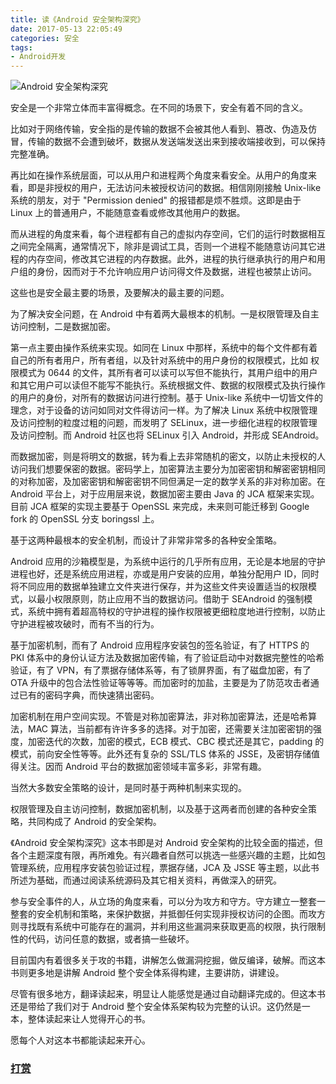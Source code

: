```yaml
---
title: 读《Android 安全架构深究》
date: 2017-05-13 22:05:49
categories: 安全
tags:
- Android开发
---
```


<!--more-->

![Android 安全架构深究](https://www.wolfcstech.com/images/56a79bd9Nda5a0bdf.jpg)

安全是一个非常立体而丰富得概念。在不同的场景下，安全有着不同的含义。

比如对于网络传输，安全指的是传输的数据不会被其他人看到、篡改、伪造及仿冒，传输的数据不会遭到破坏，数据从发送端发送出来到接收端接收到，可以保持完整准确。

再比如在操作系统层面，可以从用户和进程两个角度来看安全。从用户的角度来看，即是非授权的用户，无法访问未被授权访问的数据。相信刚刚接触 Unix-like 系统的朋友，对于 "Permission denied" 的报错都是烦不胜烦。这即是由于 Linux 上的普通用户，不能随意查看或修改其他用户的数据。

而从进程的角度来看，每个进程都有自己的虚拟内存空间，它们的运行时数据相互之间完全隔离，通常情况下，除非是调试工具，否则一个进程不能随意访问其它进程的内存空间，修改其它进程的内存数据。此外，进程的执行继承执行的用户和用户组的身份，因而对于不允许响应用户访问得文件及数据，进程也被禁止访问。

这些也是安全最主要的场景，及要解决的最主要的问题。

为了解决安全问题，在 Android 中有着两大最根本的机制。一是权限管理及自主访问控制，二是数据加密。

第一点主要由操作系统来实现。如同在 Linux 中那样，系统中的每个文件都有着自己的所有者用户，所有者组，以及针对系统中的用户身份的权限模式，比如 权限模式为 0644 的文件，其所有者可以读可以写但不能执行，其用户组中的用户和其它用户可以读但不能写不能执行。系统根据文件、数据的权限模式及执行操作的用户的身份，对所有的数据访问进行控制。基于 Unix-like 系统中一切皆文件的理念，对于设备的访问如同对文件得访问一样。为了解决 Linux 系统中权限管理及访问控制的粒度过粗的问题，而发明了 SELinux，进一步细化进程的权限管理及访问控制。而 Android 社区也将 SELinux 引入 Android，并形成 SEAndroid。

而数据加密，则是将明文的数据，转为看上去非常随机的密文，以防止未授权的人访问我们想要保密的数据。密码学上，加密算法主要分为加密密钥和解密密钥相同的对称加密，及加密密钥和解密密钥不同但满足一定的数学关系的非对称加密。在 Android 平台上，对于应用层来说，数据加密主要由 Java 的 JCA 框架来实现。目前 JCA 框架的实现主要基于 OpenSSL 来完成，未来则可能迁移到 Google fork 的 OpenSSL 分支 boringssl 上。

基于这两种最根本的安全机制，而设计了非常非常多的各种安全策略。

Android 应用的沙箱模型是，为系统中运行的几乎所有应用，无论是本地层的守护进程也好，还是系统应用进程，亦或是用户安装的应用，单独分配用户 ID，同时将不同应用的数据单独建立文件夹进行保存，并为这些文件夹设置适当的权限模式，以最小权限原则，防止应用不当的数据访问。借助于 SEAndroid 的强制模式，系统中拥有着超高特权的守护进程的操作权限被更细粒度地进行控制，以防止守护进程被攻破时，而有不当的行为。

基于加密机制，而有了 Android 应用程序安装包的签名验证，有了 HTTPS 的 PKI 体系中的身份认证方法及数据加密传输，有了验证启动中对数据完整性的哈希验证，有了 VPN，有了票据存储体系等，有了锁屏界面，有了磁盘加密，有了 OTA 升级中的包合法性验证等等等。而加密时的加盐，主要是为了防范攻击者通过已有的密码字典，而快速猜出密码。

加密机制在用户空间实现。不管是对称加密算法，非对称加密算法，还是哈希算法，MAC 算法，当前都有许许多多的选择。对于加密，还需要关注加密密钥的强度，加密迭代的次数，加密的模式，ECB 模式、CBC 模式还是其它，padding 的模式，前向安全性等等。此外还有复杂的 SSL/TLS 体系的 JSSE，及密钥存储值得关注。因而 Android 平台的数据加密领域丰富多彩，非常有趣。

当然大多数安全策略的设计，是同时基于两种机制来实现的。

权限管理及自主访问控制，数据加密机制，以及基于这两者而创建的各种安全策略，共同构成了 Android 的安全架构。

《Android 安全架构深究》这本书即是对 Android 安全架构的比较全面的描述，但各个主题深度有限，再所难免。有兴趣者自然可以挑选一些感兴趣的主题，比如包管理系统，应用程序安装包验证过程，票据存储，JCA 及 JSSE 等主题，以此书所述为基础，而通过阅读系统源码及其它相关资料，再做深入的研究。

参与安全事件的人，从立场的角度来看，可以分为攻方和守方。守方建立一整套一整套的安全机制和策略，来保护数据，并抵御任何实现非授权访问的企图。而攻方则寻找既有系统中可能存在的漏洞，并利用这些漏洞来获取更高的权限，执行限制性的代码，访问任意的数据，或者搞一些破坏。

目前国内有着很多关于攻的书籍，讲解怎么做漏洞挖掘，做反编译，破解。而这本书则更多地是讲解 Android 整个安全体系得构建，主要讲防，讲建设。

尽管有很多地方，翻译读起来，明显让人能感觉是通过自动翻译完成的。但这本书还是带给了我们对于 Android 整个安全体系架构较为完整的认识。这仍然是一本，整体读起来让人觉得开心的书。

愿每个人对这本书都能读起来开心。

### [打赏](https://www.wolfcstech.com/about/donate.html)